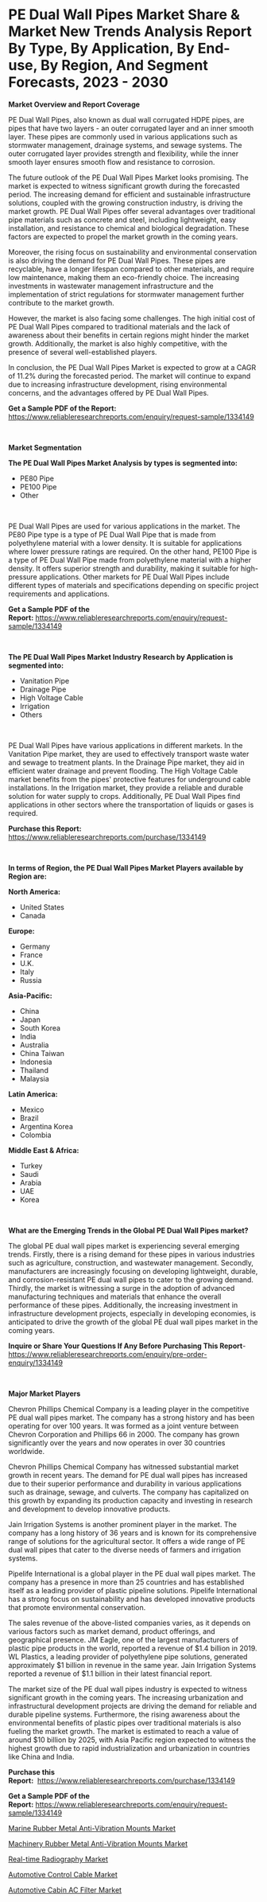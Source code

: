 <p><h1>PE Dual Wall Pipes Market Share & Market New Trends Analysis Report By Type, By Application, By End-use, By Region, And Segment Forecasts, 2023 - 2030</h1></p><p><strong>Market Overview and Report Coverage</strong></p>
<p><p>PE Dual Wall Pipes, also known as dual wall corrugated HDPE pipes, are pipes that have two layers - an outer corrugated layer and an inner smooth layer. These pipes are commonly used in various applications such as stormwater management, drainage systems, and sewage systems. The outer corrugated layer provides strength and flexibility, while the inner smooth layer ensures smooth flow and resistance to corrosion.</p><p>The future outlook of the PE Dual Wall Pipes Market looks promising. The market is expected to witness significant growth during the forecasted period. The increasing demand for efficient and sustainable infrastructure solutions, coupled with the growing construction industry, is driving the market growth. PE Dual Wall Pipes offer several advantages over traditional pipe materials such as concrete and steel, including lightweight, easy installation, and resistance to chemical and biological degradation. These factors are expected to propel the market growth in the coming years.</p><p>Moreover, the rising focus on sustainability and environmental conservation is also driving the demand for PE Dual Wall Pipes. These pipes are recyclable, have a longer lifespan compared to other materials, and require low maintenance, making them an eco-friendly choice. The increasing investments in wastewater management infrastructure and the implementation of strict regulations for stormwater management further contribute to the market growth.</p><p>However, the market is also facing some challenges. The high initial cost of PE Dual Wall Pipes compared to traditional materials and the lack of awareness about their benefits in certain regions might hinder the market growth. Additionally, the market is also highly competitive, with the presence of several well-established players.</p><p>In conclusion, the PE Dual Wall Pipes Market is expected to grow at a CAGR of 11.2% during the forecasted period. The market will continue to expand due to increasing infrastructure development, rising environmental concerns, and the advantages offered by PE Dual Wall Pipes.</p></p>
<p><strong>Get a Sample PDF of the Report:</strong> <a href="https://www.reliableresearchreports.com/enquiry/request-sample/1334149">https://www.reliableresearchreports.com/enquiry/request-sample/1334149</a></p>
<p>&nbsp;</p>
<p><strong>Market Segmentation</strong></p>
<p><strong>The PE Dual Wall Pipes Market Analysis by types is segmented into:</strong></p>
<p><ul><li>PE80 Pipe</li><li>PE100 Pipe</li><li>Other</li></ul></p>
<p>&nbsp;</p>
<p><p>PE Dual Wall Pipes are used for various applications in the market. The PE80 Pipe type is a type of PE Dual Wall Pipe that is made from polyethylene material with a lower density. It is suitable for applications where lower pressure ratings are required. On the other hand, PE100 Pipe is a type of PE Dual Wall Pipe made from polyethylene material with a higher density. It offers superior strength and durability, making it suitable for high-pressure applications. Other markets for PE Dual Wall Pipes include different types of materials and specifications depending on specific project requirements and applications.</p></p>
<p><strong>Get a Sample PDF of the Report:</strong>&nbsp;<a href="https://www.reliableresearchreports.com/enquiry/request-sample/1334149">https://www.reliableresearchreports.com/enquiry/request-sample/1334149</a></p>
<p>&nbsp;</p>
<p><strong>The PE Dual Wall Pipes Market Industry Research by Application is segmented into:</strong></p>
<p><ul><li>Vanitation Pipe</li><li>Drainage Pipe</li><li>High Voltage Cable</li><li>Irrigation</li><li>Others</li></ul></p>
<p>&nbsp;</p>
<p><p>PE Dual Wall Pipes have various applications in different markets. In the Vanitation Pipe market, they are used to effectively transport waste water and sewage to treatment plants. In the Drainage Pipe market, they aid in efficient water drainage and prevent flooding. The High Voltage Cable market benefits from the pipes' protective features for underground cable installations. In the Irrigation market, they provide a reliable and durable solution for water supply to crops. Additionally, PE Dual Wall Pipes find applications in other sectors where the transportation of liquids or gases is required.</p></p>
<p><strong>Purchase this Report:</strong>&nbsp; <a href="https://www.reliableresearchreports.com/purchase/1334149">https://www.reliableresearchreports.com/purchase/1334149</a></p>
<p>&nbsp;</p>
<p><strong>In terms of Region, the PE Dual Wall Pipes Market Players available by Region are:</strong></p>
<p>
    <p> <strong> North America: </strong>
        <ul>
            <li>United States</li>
            <li>Canada</li>
        </ul>
        </p> 
    <p> <strong> Europe: </strong>
        <ul>
            <li>Germany</li>
            <li>France</li>
            <li>U.K.</li>
            <li>Italy</li>
            <li>Russia</li>
        </ul>
        </p> 
    <p> <strong> Asia-Pacific: </strong>
        <ul>
            <li>China</li>
            <li>Japan</li>
            <li>South Korea</li>
            <li>India</li>
            <li>Australia</li>
            <li>China Taiwan</li>
            <li>Indonesia</li>
            <li>Thailand</li>
            <li>Malaysia</li>
        </ul>
        </p> 
    <p> <strong> Latin America: </strong>
        <ul>
            <li>Mexico</li>
            <li>Brazil</li>
            <li>Argentina Korea</li>
            <li>Colombia</li>
        </ul>
        </p> 
    <p> <strong> Middle East & Africa: </strong>
        <ul>
            <li>Turkey</li>
            <li>Saudi</li>
            <li>Arabia</li>
            <li>UAE</li>
            <li>Korea</li>
        </ul>
    </p>
    </p>
<p>&nbsp;</p>
<p><strong>What are the Emerging Trends in the Global PE Dual Wall Pipes market?</strong></p>
<p><p>The global PE dual wall pipes market is experiencing several emerging trends. Firstly, there is a rising demand for these pipes in various industries such as agriculture, construction, and wastewater management. Secondly, manufacturers are increasingly focusing on developing lightweight, durable, and corrosion-resistant PE dual wall pipes to cater to the growing demand. Thirdly, the market is witnessing a surge in the adoption of advanced manufacturing techniques and materials that enhance the overall performance of these pipes. Additionally, the increasing investment in infrastructure development projects, especially in developing economies, is anticipated to drive the growth of the global PE dual wall pipes market in the coming years.</p></p>
<p><strong>Inquire or Share Your Questions If Any Before Purchasing This Report</strong>- <a href="https://www.reliableresearchreports.com/enquiry/pre-order-enquiry/1334149">https://www.reliableresearchreports.com/enquiry/pre-order-enquiry/1334149</a></p>
<p>&nbsp;</p>
<p><strong>Major Market Players</strong></p>
<p><p>Chevron Phillips Chemical Company is a leading player in the competitive PE dual wall pipes market. The company has a strong history and has been operating for over 100 years. It was formed as a joint venture between Chevron Corporation and Phillips 66 in 2000. The company has grown significantly over the years and now operates in over 30 countries worldwide.</p><p>Chevron Phillips Chemical Company has witnessed substantial market growth in recent years. The demand for PE dual wall pipes has increased due to their superior performance and durability in various applications such as drainage, sewage, and culverts. The company has capitalized on this growth by expanding its production capacity and investing in research and development to develop innovative products.</p><p>Jain Irrigation Systems is another prominent player in the market. The company has a long history of 36 years and is known for its comprehensive range of solutions for the agricultural sector. It offers a wide range of PE dual wall pipes that cater to the diverse needs of farmers and irrigation systems. </p><p>Pipelife International is a global player in the PE dual wall pipes market. The company has a presence in more than 25 countries and has established itself as a leading provider of plastic pipeline solutions. Pipelife International has a strong focus on sustainability and has developed innovative products that promote environmental conservation.</p><p>The sales revenue of the above-listed companies varies, as it depends on various factors such as market demand, product offerings, and geographical presence. JM Eagle, one of the largest manufacturers of plastic pipe products in the world, reported a revenue of $1.4 billion in 2019. WL Plastics, a leading provider of polyethylene pipe solutions, generated approximately $1 billion in revenue in the same year. Jain Irrigation Systems reported a revenue of $1.1 billion in their latest financial report.</p><p>The market size of the PE dual wall pipes industry is expected to witness significant growth in the coming years. The increasing urbanization and infrastructural development projects are driving the demand for reliable and durable pipeline systems. Furthermore, the rising awareness about the environmental benefits of plastic pipes over traditional materials is also fueling the market growth. The market is estimated to reach a value of around $10 billion by 2025, with Asia Pacific region expected to witness the highest growth due to rapid industrialization and urbanization in countries like China and India.</p></p>
<p><strong>Purchase this Report:</strong>&nbsp;&nbsp;<a href="https://www.reliableresearchreports.com/purchase/1334149">https://www.reliableresearchreports.com/purchase/1334149</a></p>
<p></p>
<p><strong>Get a Sample PDF of the Report:</strong>&nbsp;<a href="https://www.reliableresearchreports.com/enquiry/request-sample/1334149">https://www.reliableresearchreports.com/enquiry/request-sample/1334149</a></p>
<p><p><a href="https://github.com/ChiragRP21/Market-Research-Report-List-1/blob/main/marine-rubber-metal-anti-vibration-mounts-market.md">Marine Rubber Metal Anti-Vibration Mounts Market</a></p><p><a href="https://github.com/Chiragrp22/Market-Research-Report-List-1/blob/main/machinery-rubber-metal-anti-vibration-mounts-market.md">Machinery Rubber Metal Anti-Vibration Mounts Market</a></p><p><a href="https://www.linkedin.com/pulse/real-time-radiography-market-research-report-unlocks-analysis-6hfle/">Real-time Radiography Market</a></p><p><a href="https://medium.com/@samanthareed1916/automotive-control-cable-market-size-growth-forecast-2023-2030-0ab3736b9448">Automotive Control Cable Market</a></p><p><a href="https://medium.com/@tammyfreeman2022/automotive-cabin-ac-filter-market-size-growth-forecast-2023-2030-b912c4364c77">Automotive Cabin AC Filter Market</a></p></p>